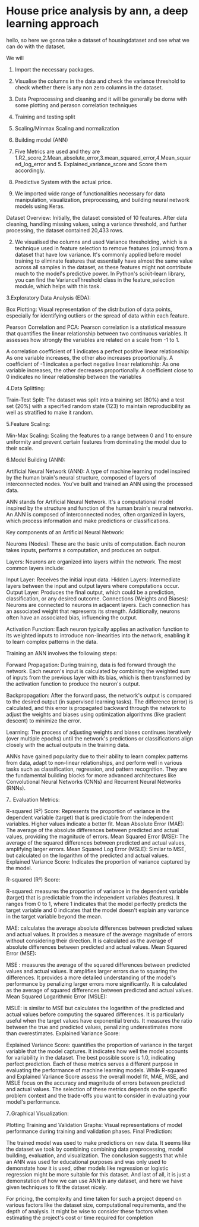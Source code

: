 # House price analysis by ann, a deep learning approach
hello, so here we gonna take a dataset of housingdataset and see what we can do with the dataset.



We will



1. Import the necessary packages.
2. Visualise the columns in the data and check the variance threshold to check whether there is any non zero columns in the dataset.
3. Data Preprocessing and cleaning and it will be generally be donw with some plotting and perason correlation techniques
4. Training and testing split
5. Scaling/Minmax Scaling and normalization
6. Building model (ANN)
7. Five Metrics are used and they are 1.R2_score,2.Mean_absolute_error,3.mean_squared_error,4.Mean_squared_log_error and 5. Explained_variance_score and Score them accordingly.
8. Predictive System with the actual price.



1. We imported wide range of functionalities necessary for data manipulation, visualization, preprocessing, and building neural network models using Keras.
 
Dataset Overview: Initially, the dataset consisted of 10 features. After data cleaning, handling missing values, using a variance threshold, and further processing, the dataset contained 20,433 rows.
  
2. We visualised the columns and used Variance thresholding, which is a technique used in feature selection to remove features (columns) from a dataset that have low variance. It's commonly applied before model training to eliminate features that essentially have almost the same value across all samples in the dataset, as these features might not contribute much to the model's predictive power.
In Python's scikit-learn library, you can find the VarianceThreshold class in the feature_selection module, which helps with this task.

3.Exploratory Data Analysis (EDA):

Box Plotting: Visual representation of the distribution of data points, especially for identifying outliers or the spread of data within each feature.

Pearson Correlation and PCA: 
Pearson correlation is a statistical measure that quantifies the linear relationship between two continuous variables. It assesses how strongly the variables are related on a scale from -1 to 1.

A correlation coefficient of 1 indicates a perfect positive linear relationship: As one variable increases, the other also increases proportionally.
A coefficient of -1 indicates a perfect negative linear relationship: As one variable increases, the other decreases proportionally.
A coefficient close to 0 indicates no linear relationship between the variables

4.Data Splitting:

Train-Test Split: The dataset was split into a training set (80%) and a test set (20%) with a specified random state (123) to maintain reproducibility as well as stratified to make it random.

5.Feature Scaling:

Min-Max Scaling: Scaling the features to a range between 0 and 1 to ensure uniformity and prevent certain features from dominating the model due to their scale.

6.Model Building (ANN):

Artificial Neural Network (ANN): A type of machine learning model inspired by the human brain's neural structure, composed of layers of interconnected nodes. You've built and trained an ANN using the processed data.

ANN stands for Artificial Neural Network. It's a computational model inspired by the structure and function of the human brain's neural networks. An ANN is composed of interconnected nodes, often organized in layers, which process information and make predictions or classifications.

Key components of an Artificial Neural Network:

Neurons (Nodes): These are the basic units of computation. Each neuron takes inputs, performs a computation, and produces an output.

Layers: Neurons are organized into layers within the network. The most common layers include:

Input Layer: Receives the initial input data.
Hidden Layers: Intermediate layers between the input and output layers where computations occur.
Output Layer: Produces the final output, which could be a prediction, classification, or any desired outcome.
Connections (Weights and Biases): Neurons are connected to neurons in adjacent layers. Each connection has an associated weight that represents its strength. Additionally, neurons often have an associated bias, influencing the output.

Activation Function: Each neuron typically applies an activation function to its weighted inputs to introduce non-linearities into the network, enabling it to learn complex patterns in the data.

Training an ANN involves the following steps:

Forward Propagation: During training, data is fed forward through the network. Each neuron's input is calculated by combining the weighted sum of inputs from the previous layer with its bias, which is then transformed by the activation function to produce the neuron's output.

Backpropagation: After the forward pass, the network's output is compared to the desired output (in supervised learning tasks). The difference (error) is calculated, and this error is propagated backward through the network to adjust the weights and biases using optimization algorithms (like gradient descent) to minimize the error.

Learning: The process of adjusting weights and biases continues iteratively (over multiple epochs) until the network's predictions or classifications align closely with the actual outputs in the training data.

ANNs have gained popularity due to their ability to learn complex patterns from data, adapt to non-linear relationships, and perform well in various tasks such as classification, regression, and pattern recognition. They are the fundamental building blocks for more advanced architectures like Convolutional Neural Networks (CNNs) and Recurrent Neural Networks (RNNs).


7.. Evaluation Metrics:

R-squared (R²) Score: Represents the proportion of variance in the dependent variable (target) that is predictable from the independent variables. Higher values indicate a better fit.
Mean Absolute Error (MAE): The average of the absolute differences between predicted and actual values, providing the magnitude of errors.
Mean Squared Error (MSE): The average of the squared differences between predicted and actual values, amplifying larger errors.
Mean Squared Log Error (MSLE): Similar to MSE, but calculated on the logarithm of the predicted and actual values.
Explained Variance Score: Indicates the proportion of variance captured by the model.

R-squared (R²) Score:

R-squared:  measures the proportion of variance in the dependent variable (target) that is predictable from the independent variables (features).
It ranges from 0 to 1, where 1 indicates that the model perfectly predicts the target variable and 0 indicates that the model doesn't explain any variance in the target variable beyond the mean.


MAE: calculates the average absolute differences between predicted values and actual values.
It provides a measure of the average magnitude of errors without considering their direction.
It is calculated as the average of absolute differences between predicted and actual values.
Mean Squared Error (MSE):

MSE : measures the average of the squared differences between predicted values and actual values.
It amplifies larger errors due to squaring the differences.
It provides a more detailed understanding of the model's performance by penalizing larger errors more significantly.
It is calculated as the average of squared differences between predicted and actual values.
Mean Squared Logarithmic Error (MSLE):

MSLE:  is similar to MSE but calculates the logarithm of the predicted and actual values before computing the squared differences.
It is particularly useful when the target values have exponential trends.
It measures the ratio between the true and predicted values, penalizing underestimates more than overestimates.
Explained Variance Score:

Explained Variance Score: quantifies the proportion of variance in the target variable that the model captures.
It indicates how well the model accounts for variability in the dataset.
The best possible score is 1.0, indicating perfect prediction.
Each of these metrics serves a different purpose in evaluating the performance of machine learning models. While R-squared and Explained Variance Score assess the overall model fit, MAE, MSE, and MSLE focus on the accuracy and magnitude of errors between predicted and actual values. The selection of these metrics depends on the specific problem context and the trade-offs you want to consider in evaluating your model's performance.

7..Graphical Visualization:

Plotting Training and Validation Graphs: Visual representations of model performance during training and validation phases.
Final Prediction:

The trained model was used to make predictions on new data.
It seems like the dataset we took by combining combining data preprocessing, model building, evaluation, and visualization. The conclusion suggests that while an ANN was used for educational purposes and was only used to demonstate how it is used, other models like regression or logistic regression might be more suitable for this dataset. And last of all, it is just a demonstation of how we can use ANN in any dataset, and here we have given techniques to fit the dataset nicely.

For pricing, the complexity and time taken for such a project depend on various factors like the dataset size, computational requirements, and the depth of analysis. It might be wise to consider these factors when estimating the project's cost or time required for completion




